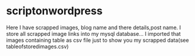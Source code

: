 # scriptonwordpress
Here I have scrapped images, blog name and there details,post name. I store all scrapped image links into my mysql database...
I imported that images containing table as csv file just to show you my scrapped data(see tableofstoredimages.csv)
